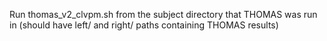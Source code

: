 Run thomas_v2_clvpm.sh from the subject directory that THOMAS was run in (should have left/ and right/ paths containing THOMAS results)